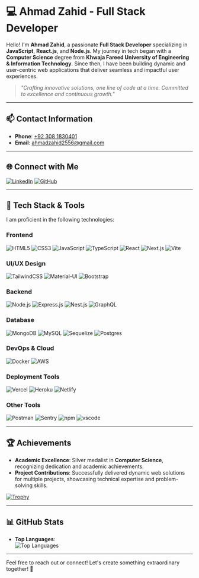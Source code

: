 # 💻 **Ahmad Zahid** - Full Stack Developer

Hello! I'm **Ahmad Zahid**, a passionate **Full Stack Developer** specializing in **JavaScript**, **React.js**, and **Node.js**. My journey in tech began with a **Computer Science** degree from **Khwaja Fareed University of Engineering & Information Technology**. Since then, I have been building dynamic and user-centric web applications that deliver seamless and impactful user experiences.

> *"Crafting innovative solutions, one line of code at a time. Committed to excellence and continuous growth."*

---

## 📫 **Contact Information**  

- **Phone**: [+92 308 1830401](tel:+923081830401)  
- **Email**: [ahmadzahid2556@gmail.com](mailto:ahmadzahid2556@gmail.com)  

---

## 🌐 **Connect with Me**  

[![LinkedIn](https://img.icons8.com/color/48/000000/linkedin.png)](https://www.linkedin.com/in/ahmadzahid2556/) [![GitHub](https://img.icons8.com/nolan/48/github.png)](https://github.com/ahmadZahid99)  

---

## 🚀 **Tech Stack & Tools**  

I am proficient in the following technologies:

### **Frontend**  
![HTML5](https://skillicons.dev/icons?i=html) ![CSS3](https://skillicons.dev/icons?i=css) ![JavaScript](https://skillicons.dev/icons?i=javascript) ![TypeScript](https://skillicons.dev/icons?i=ts) ![React](https://skillicons.dev/icons?i=react) ![Next.js](https://skillicons.dev/icons?i=nextjs) ![Vite](https://skillicons.dev/icons?i=vite)  

### **UI/UX Design**  
![TailwindCSS](https://skillicons.dev/icons?i=tailwind) ![Material-UI](https://skillicons.dev/icons?i=materialui) ![Bootstrap](https://skillicons.dev/icons?i=bootstrap)

### **Backend**  
![Node.js](https://skillicons.dev/icons?i=nodejs) ![Express.js](https://skillicons.dev/icons?i=express) ![Nest.js](https://skillicons.dev/icons?i=nestjs) ![GraphQL](https://skillicons.dev/icons?i=graphql)  

### **Database**  
![MongoDB](https://skillicons.dev/icons?i=mongodb) ![MySQL](https://skillicons.dev/icons?i=mysql) ![Sequelize](https://skillicons.dev/icons?i=sequelize) ![Postgres](https://skillicons.dev/icons?i=postgres)

### **DevOps & Cloud**  
![Docker](https://skillicons.dev/icons?i=docker) ![AWS](https://skillicons.dev/icons?i=aws)

### **Deployment Tools**  
![Vercel](https://skillicons.dev/icons?i=vercel) ![Heroku](https://skillicons.dev/icons?i=heroku) ![Netlify](https://skillicons.dev/icons?i=netlify)

### **Other Tools**  
![Postman](https://skillicons.dev/icons?i=postman) ![Sentry](https://skillicons.dev/icons?i=sentry) ![npm](https://skillicons.dev/icons?i=npm) ![vscode](https://skillicons.dev/icons?i=vscode)

---

## 🏆 **Achievements**  

- **Academic Excellence**: Silver medalist in **Computer Science**, recognizing dedication and academic achievements.  
- **Project Contributions**: Successfully delivered dynamic web solutions for multiple projects, showcasing technical expertise and problem-solving skills.

[![Trophy](https://github-profile-trophy.vercel.app/?username=ahmadZahid99&theme=gruvbox&column=7&margin-w=15&margin-h=15)](https://github.com/ryo-ma/github-profile-trophy)

---

## 📊 **GitHub Stats**  

- **Top Languages**:  
![Top Languages](https://github-readme-stats.vercel.app/api/top-langs/?username=ahmadZahid99&layout=compact&theme=dark&langs_count=10)  

---

Feel free to reach out or connect! Let's create something extraordinary together! 🚀
